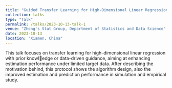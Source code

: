 ```yaml
---
title: "Guided Transfer Learning for High-Dimensional Linear Regression"
collection: talks
type: "Talk"
permalink: /talks/2023-10-13-talk-1
venue: "Zhong's Stat Group, Department of Statistics and Data Science"
date: 2023-10-13
location: "Xiamen, China"
---
```


This talk focuses on transfer learning for high-dimensional linear regression with prior knowledge or data-driven guidance, aiming at enhancing estimation performance under limited target data. After describing the motivation behind, this protocol shows the algorithm design, also the improved estimation and prediction performance in simulation and empirical study.
